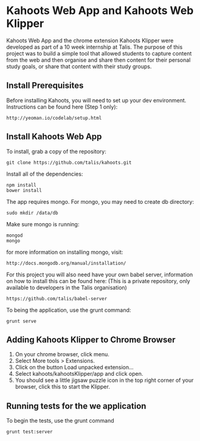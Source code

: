 Kahoots Web App and Kahoots Web Klipper
========================================

Kahoots Web App and the chrome extension Kahoots Klipper were developed as part of a 10 week internship at Talis. The purpose of this project was to build a simple tool that allowed students to capture content from the web and then organise and share then content for their personal study goals, or share that content with their study groups.

Install Prerequisites
---------------------
Before installing Kahoots, you will need to set up your dev environment.
Instructions can be found here (Step 1 only):

    http://yeoman.io/codelab/setup.html

Install Kahoots Web App
----------------

To install, grab a copy of the repository:

    git clone https://github.com/talis/kahoots.git

Install all of the dependencies:

    npm install
    bower install

The app requires mongo.
For mongo, you may need to create db directory:

    sudo mkdir /data/db

Make sure mongo is running:

    mongod
    mongo

for more information on installing mongo, visit:

    http://docs.mongodb.org/manual/installation/

For this project you will also need have your own babel server,
information on how to install this can be found here:
(This is a private repository, only available to developers in the Talis organisation)

    https://github.com/talis/babel-server

To being the application, use the grunt command:

    grunt serve

Adding Kahoots Klipper to Chrome Browser
-----------------------------------------

1. On your chrome browser, click menu.
2. Select More tools > Extensions.
3. Click on the button Load unpacked extension...
4. Select kahoots/kahootsKlipper/app and click open.
5. You should see a little jigsaw puzzle icon in the top right corner of your browser, click this to start the Klipper.

Running tests for the we application
------------------------------------

To begin the tests, use the grunt command
  
    grunt test:server

